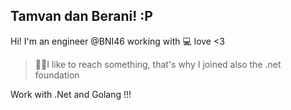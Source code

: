 

## Tamvan dan Berani! :P

Hi! I'm an engineer @BNI46 working with  💻 love <3

> 👨‍🔧I like to reach something, that's why I joined also the .net
> foundation

Work with .Net and Golang !!!
